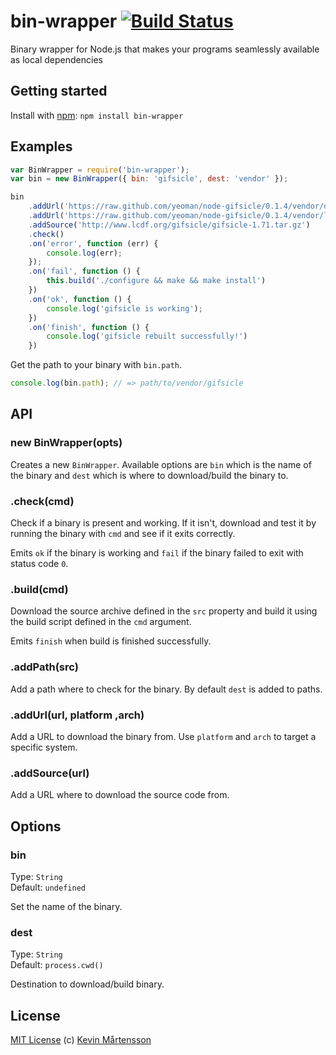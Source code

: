 # bin-wrapper [![Build Status](https://secure.travis-ci.org/kevva/bin-wrapper.png?branch=master)](http://travis-ci.org/kevva/bin-wrapper)

Binary wrapper for Node.js that makes your programs seamlessly available as local dependencies

## Getting started

Install with [npm](https://npmjs.org/package/bin-wrapper): `npm install bin-wrapper`

## Examples

```js
var BinWrapper = require('bin-wrapper');
var bin = new BinWrapper({ bin: 'gifsicle', dest: 'vendor' });

bin
    .addUrl('https://raw.github.com/yeoman/node-gifsicle/0.1.4/vendor/osx/gifsicle', 'darwin')
    .addUrl('https://raw.github.com/yeoman/node-gifsicle/0.1.4/vendor/linux/x64/gifsicle', 'linux', 'x64')
    .addSource('http://www.lcdf.org/gifsicle/gifsicle-1.71.tar.gz')
    .check()
    .on('error', function (err) {
        console.log(err);
    });
    .on('fail', function () {
        this.build('./configure && make && make install')
    })
    .on('ok', function () {
        console.log('gifsicle is working');
    })
    .on('finish', function () {
        console.log('gifsicle rebuilt successfully!')
    })
```

Get the path to your binary with `bin.path`.

```js
console.log(bin.path); // => path/to/vendor/gifsicle
```

## API

### new BinWrapper(opts)

Creates a new `BinWrapper`. Available options are `bin` which is the name of the 
binary and `dest` which is where to download/build the binary to.

### .check(cmd)

Check if a binary is present and working. If it isn't, download and test it by 
running the binary with `cmd` and see if it exits correctly.

Emits `ok` if the binary is working and `fail` if the binary failed to exit with 
status code `0`.

### .build(cmd)

Download the source archive defined in the `src` property and build it using the 
build script defined in the `cmd` argument.

Emits `finish` when build is finished successfully.

### .addPath(src)

Add a path where to check for the binary. By default `dest` is added to paths.

### .addUrl(url, platform ,arch)

Add a URL to download the binary from. Use `platform` and `arch` to target a 
specific system.

### .addSource(url)

Add a URL where to download the source code from.

## Options

### bin

Type: `String`  
Default: `undefined`

Set the name of the binary.

### dest

Type: `String`  
Default: `process.cwd()`

Destination to download/build binary.

## License

[MIT License](http://en.wikipedia.org/wiki/MIT_License) (c) [Kevin Mårtensson](http://kevinmartensson.com)
